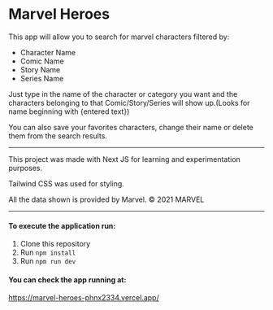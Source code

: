 # Marvel Heroes


This app will allow you to search for marvel characters filtered by:
- Character Name
- Comic Name
- Story Name
- Series Name

Just type in the name of the character or category you want and the characters belonging to that Comic/Story/Series will show up.(Looks for name beginning with {entered text})

You can also save your favorites characters, change their name or delete them from the search results.

---

This project was made with Next JS for learning and experimentation purposes.

Tailwind CSS was used for styling.

All the data shown is provided by Marvel. © 2021 MARVEL

---

#### **To execute the application run:**

1. Clone this repository
2. Run `npm install` 
3. Run `npm run dev` 


#### **You can check the app running at:**
https://marvel-heroes-phnx2334.vercel.app/